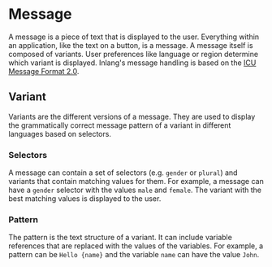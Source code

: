 # Message

A message is a piece of text that is displayed to the user. Everything within an application, like the text on a button, is a message. A message itself is composed of variants. User preferences like language or region determine which variant is displayed. Inlang's message handling is based on the [ICU Message Format 2.0](https://github.com/unicode-org/message-format-wg/blob/main/spec/syntax.md).

## Variant

Variants are the different versions of a message. They are used to display the grammatically correct message pattern of a variant in different languages based on selectors.

### Selectors

A message can contain a set of selectors (e.g. `gender` or `plural`) and variants that contain matching values for them. For example, a message can have a `gender` selector with the values `male` and `female`. The variant with the best matching values is displayed to the user.

### Pattern

The pattern is the text structure of a variant. It can include variable references that are replaced with the values of the variables. For example, a pattern can be `Hello {name}` and the variable `name` can have the value `John`.